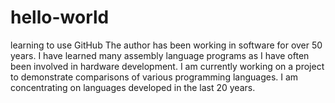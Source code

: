 # hello-world
learning to use GitHub
The author has been working in software for over 50 years.  I have learned many assembly language programs as I have often been involved in hardware development.  I am currently working on a project to demonstrate comparisons of various programming languages.  I am concentrating on languages developed in the last 20 years.
